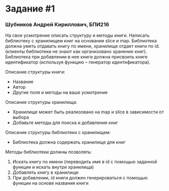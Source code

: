 # Задание #1
### Шубников Андрей Кириллович, БПИ216
На свое усмотрение описать структуру и методы книги. Написать библиотеку с хранилищем книг на основании slice и map. Библиотека должна уметь отдавать книгу по имени, хранилище отдает книги по id. (клиенты библиотеки не знают как организовано хранение книг). Библиотека при добавлении в нее книги должна присвоить книге идентификатор (используя функцию – генератор идентификатора).

Описание структуры книги:
- Название
- Автор
- Другие поля и методы на ваше усмотрение

Описание структуры хранилища:
- Хранилище может быть реализовано на map и slice в зависимости от выбора
- Добавьте методы для поиска и добавления книг

Описание структуры библиотеки с хранилищем:
- Библиотека должна содержать хранилище для книг

Методы библиотеки должны позволять:
1. Искать книгу по имени (переводить имя в id с помощью заданной функции и искать внутри хранилища)
2. Добавлять книгу в хранилище
3. При добавлении, id книги должен генерироваться с помощью функции на основе названия книги
